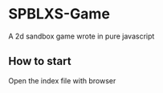 # SPBLXS-Game
A 2d sandbox game wrote in pure javascript

## How to start
Open the index file with browser
